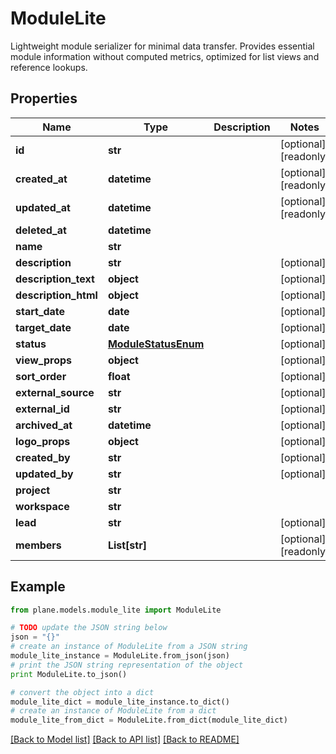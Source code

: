 # ModuleLite

Lightweight module serializer for minimal data transfer.  Provides essential module information without computed metrics, optimized for list views and reference lookups.

## Properties
Name | Type | Description | Notes
------------ | ------------- | ------------- | -------------
**id** | **str** |  | [optional] [readonly] 
**created_at** | **datetime** |  | [optional] [readonly] 
**updated_at** | **datetime** |  | [optional] [readonly] 
**deleted_at** | **datetime** |  | 
**name** | **str** |  | 
**description** | **str** |  | [optional] 
**description_text** | **object** |  | [optional] 
**description_html** | **object** |  | [optional] 
**start_date** | **date** |  | [optional] 
**target_date** | **date** |  | [optional] 
**status** | [**ModuleStatusEnum**](ModuleStatusEnum.md) |  | [optional] 
**view_props** | **object** |  | [optional] 
**sort_order** | **float** |  | [optional] 
**external_source** | **str** |  | [optional] 
**external_id** | **str** |  | [optional] 
**archived_at** | **datetime** |  | [optional] 
**logo_props** | **object** |  | [optional] 
**created_by** | **str** |  | [optional] 
**updated_by** | **str** |  | [optional] 
**project** | **str** |  | 
**workspace** | **str** |  | 
**lead** | **str** |  | [optional] 
**members** | **List[str]** |  | [optional] [readonly] 

## Example

```python
from plane.models.module_lite import ModuleLite

# TODO update the JSON string below
json = "{}"
# create an instance of ModuleLite from a JSON string
module_lite_instance = ModuleLite.from_json(json)
# print the JSON string representation of the object
print ModuleLite.to_json()

# convert the object into a dict
module_lite_dict = module_lite_instance.to_dict()
# create an instance of ModuleLite from a dict
module_lite_from_dict = ModuleLite.from_dict(module_lite_dict)
```
[[Back to Model list]](../README.md#documentation-for-models) [[Back to API list]](../README.md#documentation-for-api-endpoints) [[Back to README]](../README.md)


